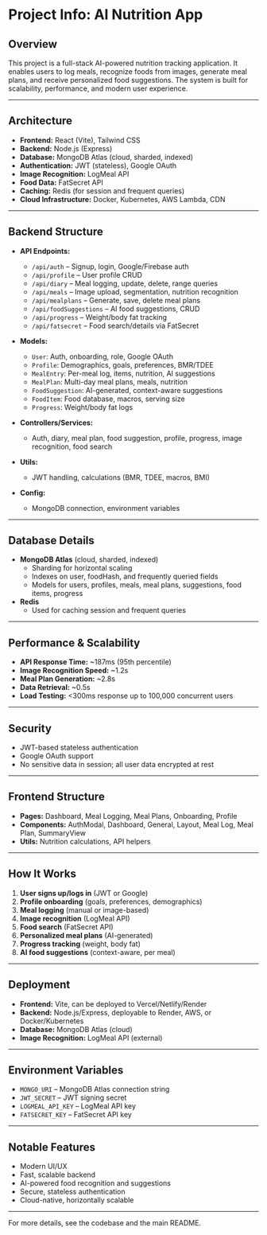 # Project Info: AI Nutrition App

## Overview
This project is a full-stack AI-powered nutrition tracking application. It enables users to log meals, recognize foods from images, generate meal plans, and receive personalized food suggestions. The system is built for scalability, performance, and modern user experience.

---

## Architecture
- **Frontend:** React (Vite), Tailwind CSS
- **Backend:** Node.js (Express)
- **Database:** MongoDB Atlas (cloud, sharded, indexed)
- **Authentication:** JWT (stateless), Google OAuth
- **Image Recognition:** LogMeal API
- **Food Data:** FatSecret API
- **Caching:** Redis (for session and frequent queries)
- **Cloud Infrastructure:** Docker, Kubernetes, AWS Lambda, CDN

---

## Backend Structure
- **API Endpoints:**
  - `/api/auth` – Signup, login, Google/Firebase auth
  - `/api/profile` – User profile CRUD
  - `/api/diary` – Meal logging, update, delete, range queries
  - `/api/meals` – Image upload, segmentation, nutrition recognition
  - `/api/mealplans` – Generate, save, delete meal plans
  - `/api/foodSuggestions` – AI food suggestions, CRUD
  - `/api/progress` – Weight/body fat tracking
  - `/api/fatsecret` – Food search/details via FatSecret

- **Models:**
  - `User`: Auth, onboarding, role, Google OAuth
  - `Profile`: Demographics, goals, preferences, BMR/TDEE
  - `MealEntry`: Per-meal log, items, nutrition, AI suggestions
  - `MealPlan`: Multi-day meal plans, meals, nutrition
  - `FoodSuggestion`: AI-generated, context-aware suggestions
  - `FoodItem`: Food database, macros, serving size
  - `Progress`: Weight/body fat logs

- **Controllers/Services:**
  - Auth, diary, meal plan, food suggestion, profile, progress, image recognition, food search

- **Utils:**
  - JWT handling, calculations (BMR, TDEE, macros, BMI)

- **Config:**
  - MongoDB connection, environment variables

---

## Database Details
- **MongoDB Atlas** (cloud, sharded, indexed)
  - Sharding for horizontal scaling
  - Indexes on user, foodHash, and frequently queried fields
  - Models for users, profiles, meals, meal plans, suggestions, food items, progress
- **Redis**
  - Used for caching session and frequent queries

---

## Performance & Scalability
- **API Response Time:** ~187ms (95th percentile)
- **Image Recognition Speed:** ~1.2s
- **Meal Plan Generation:** ~2.8s
- **Data Retrieval:** ~0.5s
- **Load Testing:** <300ms response up to 100,000 concurrent users

---

## Security
- JWT-based stateless authentication
- Google OAuth support
- No sensitive data in session; all user data encrypted at rest

---

## Frontend Structure
- **Pages:** Dashboard, Meal Logging, Meal Plans, Onboarding, Profile
- **Components:** AuthModal, Dashboard, General, Layout, Meal Log, Meal Plan, SummaryView
- **Utils:** Nutrition calculations, API helpers

---

## How It Works
1. **User signs up/logs in** (JWT or Google)
2. **Profile onboarding** (goals, preferences, demographics)
3. **Meal logging** (manual or image-based)
4. **Image recognition** (LogMeal API)
5. **Food search** (FatSecret API)
6. **Personalized meal plans** (AI-generated)
7. **Progress tracking** (weight, body fat)
8. **AI food suggestions** (context-aware, per meal)

---

## Deployment
- **Frontend:** Vite, can be deployed to Vercel/Netlify/Render
- **Backend:** Node.js/Express, deployable to Render, AWS, or Docker/Kubernetes
- **Database:** MongoDB Atlas (cloud)
- **Image Recognition:** LogMeal API (external)

---

## Environment Variables
- `MONGO_URI` – MongoDB Atlas connection string
- `JWT_SECRET` – JWT signing secret
- `LOGMEAL_API_KEY` – LogMeal API key
- `FATSECRET_KEY` – FatSecret API key

---

## Notable Features
- Modern UI/UX
- Fast, scalable backend
- AI-powered food recognition and suggestions
- Secure, stateless authentication
- Cloud-native, horizontally scalable

---

For more details, see the codebase and the main README.
